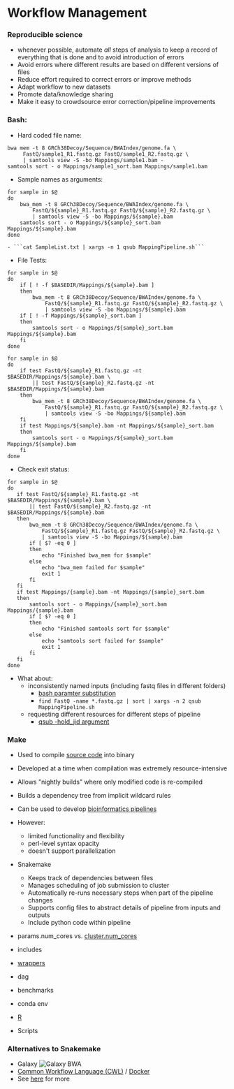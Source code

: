 # Workflow Management

### Reproducible science
- whenever possible, automate *all* steps of analysis to keep a record of everything that is done and to avoid introduction of errors
- Avoid errors where different results are based on different versions of files
- Reduce effort required to correct errors or improve methods
- Adapt workflow to new datasets
- Promote data/knowledge sharing
- Make it easy to crowdsource error correction/pipeline improvements

### Bash:
- Hard coded file name:

```
bwa mem -t 8 GRCh38Decoy/Sequence/BWAIndex/genome.fa \ 
     FastQ/sample1_R1.fastq.gz FastQ/sample1_R2.fastq.gz \
     | samtools view -S -bo Mappings/sample1.bam -
samtools sort - o Mappings/sample1_sort.bam Mappings/sample1.bam
```
         
- Sample names as arguments:

```
for sample in $@
do
    bwa_mem -t 8 GRCh38Decoy/Sequence/BWAIndex/genome.fa \
        FastQ/${sample}_R1.fastq.gz FastQ/${sample}_R2.fastq.gz \
        | samtools view -S -bo Mappings/${sample}.bam
    samtools sort - o Mappings/${sample}_sort.bam Mappings/${sample}.bam
done
```
    - ```cat SampleList.txt | xargs -n 1 qsub MappingPipeline.sh```
    
- File Tests:

```
for sample in $@
do
    if [ ! -f $BASEDIR/Mappings/${sample}.bam ]
    then
        bwa_mem -t 8 GRCh38Decoy/Sequence/BWAIndex/genome.fa \
            FastQ/${sample}_R1.fastq.gz FastQ/${sample}_R2.fastq.gz \
            | samtools view -S -bo Mappings/${sample}.bam
    if [ ! -f Mappings/${sample}_sort.bam ]
    then
        samtools sort - o Mappings/${sample}_sort.bam Mappings/${sample}.bam
    fi
done
```

```
for sample in $@
do
    if test FastQ/${sample}_R1.fastq.gz -nt $BASEDIR/Mappings/${sample}.bam \
        || test FastQ/${sample}_R2.fastq.gz -nt $BASEDIR/Mappings/${sample}.bam
    then
        bwa_mem -t 8 GRCh38Decoy/Sequence/BWAIndex/genome.fa \
            FastQ/${sample}_R1.fastq.gz FastQ/${sample}_R2.fastq.gz \
            | samtools view -S -bo Mappings/${sample}.bam
    fi
    if test Mappings/${sample}.bam -nt Mappings/${sample}_sort.bam
    then
        samtools sort - o Mappings/${sample}_sort.bam Mappings/${sample}.bam
    fi
done
```

- Check exit status:

```
for sample in $@
do
   if test FastQ/${sample}_R1.fastq.gz -nt $BASEDIR/Mappings/${sample}.bam \
       || test FastQ/${sample}_R2.fastq.gz -nt $BASEDIR/Mappings/${sample}.bam
   then
       bwa_mem -t 8 GRCh38Decoy/Sequence/BWAIndex/genome.fa \
           FastQ/${sample}_R1.fastq.gz FastQ/${sample}_R2.fastq.gz \
           | samtools view -S -bo Mappings/${sample}.bam
       if [ $? -eq 0 ]
       then
           echo "Finished bwa_mem for $sample"
       else
           echo "bwa_mem failed for $sample"
           exit 1
       fi
   fi
   if test Mappings/{sample}.bam -nt Mappings/{sample}_sort.bam
   then
       samtools sort - o Mappings/{sample}_sort.bam Mappings/{sample}.bam
       if [ $? -eq 0 ]
       then
           echo "Finished samtools sort for $sample"
       else
           echo "samtools sort failed for $sample"
           exit 1
       fi
   fi
done
```

- What about:
    - inconsistently named inputs (including fastq files in different folders)
        - [bash paramter substitution](http://www.tldp.org/LDP/LG/issue18/bash.html)
        - ```find FastQ -name *.fastq.gz | sort | xargs -n 2 qsub MappingPipeline.sh```
    - requesting different resources for different steps of pipeline
        - [qsub -hold_jid argument](https://stackoverflow.com/questions/11525214/wait-for-set-of-qsub-jobs-to-complete)

### Make
- Used to compile [source code](https://github.com/alexdobin/STAR/tree/master/source) into binary
- Developed at a time when compilation was extremely resource-intensive
- Allows "nightly builds" where only modified code is re-compiled
- Builds a dependency tree from implicit wildcard rules
- Can be used to develop [bioinformatics pipelines](https://swcarpentry.github.io/make-novice)
- However: 
    - limited functionality and flexibility
    - perl-level syntax opacity
    - doesn't support parallelization
    
- Snakemake
    - Keeps track of dependencies between files
    - Manages scheduling of job submission to cluster
    - Automatically re-runs necessary steps when part of the pipeline changes
    - Supports config files to abstract details of pipeline from inputs and outputs
    - Include python code within pipeline
    
- params.num_cores vs. [cluster.num_cores](http://snakemake.readthedocs.io/en/stable/snakefiles/configuration.html#cluster-configuration)
- includes
- [wrappers](https://snakemake-wrappers.readthedocs.io/en/stable)
- dag
- benchmarks
- conda env
- [R](http://snakemake.readthedocs.io/en/stable/snakefiles/utils.html#scripting-with-r)
- Scripts


### Alternatives to Snakemake
- Galaxy
![Galaxy BWA](http://galaxy.southgreen.fr/galaxy/static/style/cleaning_mapping_workflow_2.png)
- [Common Workflow Language (CWL)](https://github.com/common-workflow-language) / [Docker](https://www.docker.com/what-docker)
- See [here](https://academic.oup.com/bib/article-lookup/doi/10.1093/bib/bbw020) for more

